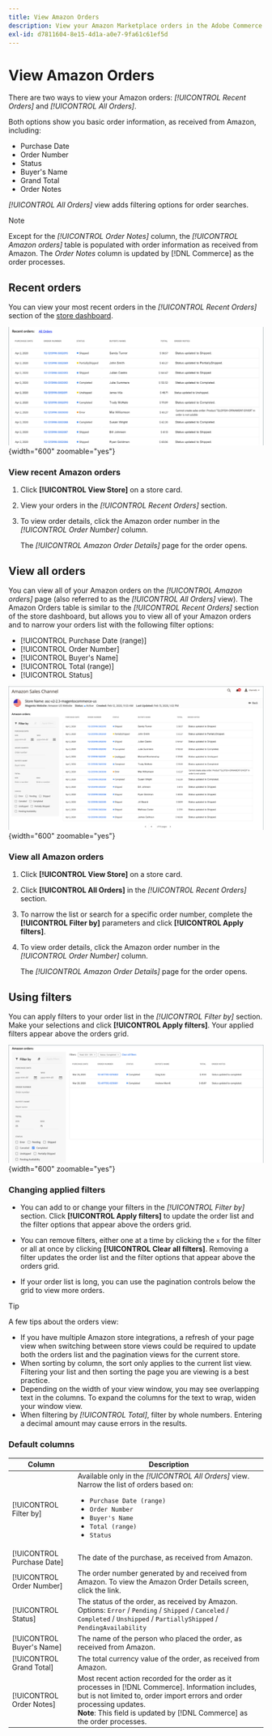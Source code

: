 ```yaml
---
title: View Amazon Orders
description: View your Amazon Marketplace orders in the Adobe Commerce or Magento Open Source Admin.
exl-id: d7811604-8e15-4d1a-a0e7-9fa61c61ef5d
---
```

# View Amazon Orders

There are two ways to view your Amazon orders: _[!UICONTROL Recent Orders]_ and _[!UICONTROL All Orders]_.

Both options show you basic order information, as received from Amazon, including:

- Purchase Date
- Order Number
- Status
- Buyer's Name
- Grand Total
- Order Notes

_[!UICONTROL All Orders]_ view adds filtering options for order searches.

>[!NOTE]
>
>Except for the _[!UICONTROL Order Notes]_ column, the _[!UICONTROL Amazon orders]_ table is populated with order information as received from Amazon. The _Order Notes_ column is updated by [!DNL Commerce] as the order processes.

## Recent orders

You can view your most recent orders in the _[!UICONTROL Recent Orders]_ section of the [store dashboard](./amazon-store-dashboard.md).

![Recent Orders](assets/amazon-recent-orders-imported.png){width="600" zoomable="yes"}

### View recent Amazon orders

1. Click **[!UICONTROL View Store]** on a store card.

1. View your orders in the _[!UICONTROL Recent Orders]_ section.

1. To view order details, click the Amazon order number in the _[!UICONTROL Order Number]_ column.

    The _[!UICONTROL Amazon Order Details]_ page for the order opens.

## View all orders

You can view all of your Amazon orders on the _[!UICONTROL Amazon orders]_ page (also referred to as the _[!UICONTROL All Orders]_ view). The Amazon Orders table is similar to the _[!UICONTROL Recent Orders]_ section of the store dashboard, but allows you to view all of your Amazon orders and to narrow your orders list with the following filter options:

- [!UICONTROL Purchase Date (range)]
- [!UICONTROL Order Number]
- [!UICONTROL Buyer's Name]
- [!UICONTROL Total (range)]
- [!UICONTROL Status]

![Amazon orders](assets/amazon-orders-list-all.png){width="600" zoomable="yes"}

### View all Amazon orders

1. Click **[!UICONTROL View Store]** on a store card.

1. Click **[!UICONTROL All Orders]** in the _[!UICONTROL Recent Orders]_ section.

1. To narrow the list or search for a specific order number, complete the **[!UICONTROL Filter by]** parameters and click **[!UICONTROL Apply filters]**.

1. To view order details, click the Amazon order number in the _[!UICONTROL Order Number]_ column.

    The _[!UICONTROL Amazon Order Details]_ page for the order opens.

## Using filters

You can apply filters to your order list in the _[!UICONTROL Filter by]_ section. Make your selections and click **[!UICONTROL Apply filters]**. Your applied filters appear above the orders grid.

![Filters for viewing Amazon orders](assets/amazon-orders-filter-view.png){width="600" zoomable="yes"}

### Changing applied filters

- You can add to or change your filters in the _[!UICONTROL Filter by]_ section. Click **[!UICONTROL Apply filters]** to update the order list and the filter options that appear above the orders grid.

- You can remove filters, either one at a time by clicking the `x` for the filter or all at once by clicking **[!UICONTROL Clear all filters]**. Removing a filter updates the order list and the filter options that appear above the orders grid.

- If your order list is long, you can use the pagination controls below the grid to view more orders.

>[!TIP]
>
>A few tips about the orders view:
>
>- If you have multiple Amazon store integrations, a refresh of your page view when switching between store views could be required to update both the orders list and the pagination views for the current store.
>- When sorting by column, the sort only applies to the current list view. Filtering your list and then sorting the page you are viewing is a best practice.
>- Depending on the width of your view window, you may see overlapping text in the columns. To expand the columns for the text to wrap, widen your window view.
>- When filtering by _[!UICONTROL Total]_, filter by whole numbers. Entering a decimal amount may cause errors in the results.

### Default columns

|Column|Description|
|---|---|
|[!UICONTROL Filter by]|Available only in the _[!UICONTROL All Orders]_ view.<br>Narrow the list of orders based on:<ul><li>`Purchase Date (range)`</li><li>`Order Number`</li><li>`Buyer's Name`</li><li>`Total (range)`</li><li>`Status`</li></ul>|
|[!UICONTROL Purchase Date]|The date of the purchase, as received from Amazon.|
|[!UICONTROL Order Number]|The order number generated by and received from Amazon. To view the Amazon Order Details screen, click the link. |
|[!UICONTROL Status]|The status of the order, as received by Amazon. Options: `Error` / `Pending` / `Shipped` / `Canceled` / `Completed` / `Unshipped` / `PartiallyShipped` / `PendingAvailability`|
|[!UICONTROL Buyer's Name]|The name of the person who placed the order, as received from Amazon.|
|[!UICONTROL Grand Total]|The total currency value of the order, as received from Amazon.|
|[!UICONTROL Order Notes]|Most recent action recorded for the order as it processes in [!DNL Commerce]. Information includes, but is not limited to, order import errors and order processing updates.<br>**Note**: This field is updated by [!DNL Commerce] as the order processes.|
